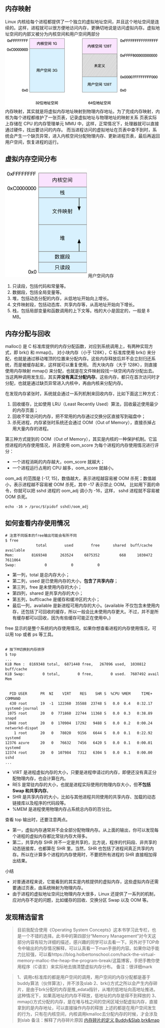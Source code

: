 ## 内存映射
Linux 内核给每个进程都提供了一个独立的虚拟地址空间，并且这个地址空间是连续的。这样，进程就可以很方便地访问内存，更确切地说是访问虚拟内存。虚拟地址空间的内部又被分为内核空间和用户空间两部分
![虚拟内存](./img/15-01.png)
内存映射，其实就是将虚拟内存地址映射到物理内存地址。为了完成内存映射，内核为每个进程都维护了一张页表，记录虚拟地址与物理地址的映射关系
页表实际上存储在 CPU 的内存管理单元 MMU 中，这样，正常情况下，处理器就可以直接通过硬件，找出要访问的内存。
而当进程访问的虚拟地址在页表中查不到时，系统会产生一个缺页异常，进入内核空间分配物理内存、更新进程页表，最后再返回用户空间，恢复进程的运行。

## 虚拟内存空间分布
![虚拟内存空间分布](./img/15-02.png)
用户空间内存
1. 只读段，包括代码和常量等。
2. 数据段，包括全局变量等。
3. 堆，包括动态分配的内存，从低地址开始向上增长。
4. 文件映射段，包括动态库、共享内存等，从高地址开始向下增长。
5. 栈，包括局部变量和函数调用的上下文等。栈的大小是固定的，一般是 8 MB。

## 内存分配与回收
malloc() 是 C 标准库提供的内存分配函数，对应到系统调用上，有两种实现方式，即 brk() 和 mmap()。
对小块内存（小于 128K），C 标准库使用 brk() 来分配，也就是通过移动堆顶的位置来分配内存。这些内存释放后并不会立刻归还系统，而是被缓存起来，这样就可以重复使用。
而大块内存（大于 128K），则直接使用内存映射 mmap() 来分配，也就是在文件映射段找一块空闲内存分配出去。
当这两种调用发生后，其实**并没有真正分配内存**。这些内存，都只在首次访问时才分配，也就是通过缺页异常进入内核中，再由内核来分配内存。

在发现内存紧张时，系统就会通过一系列机制来回收内存，比如下面这三种方式：
1. 回收缓存，比如使用 LRU（Least Recently Used）算法，回收最近使用最少的内存页面；
2. 回收不常访问的内存，把不常用的内存通过交换分区直接写到磁盘中；
3. 杀死进程，内存紧张时系统还会通过 OOM（Out of Memory），直接杀掉占用大量内存的进程。

第三种方式提到的  OOM（Out of Memory），其实是内核的一种保护机制。它监控进程的内存使用情况，并且使用 oom_score 为每个进程的内存使用情况进行评分：
* 一个进程消耗的内存越大，oom_score 就越大；
* 一个进程运行占用的 CPU 越多，oom_score 就越小。

oom_adj 的范围是 [-17, 15]，数值越大，表示进程越容易被 OOM 杀死；数值越小，表示进程越不容易被 OOM 杀死，其中 -17 表示禁止 OOM。
比如用下面的命令，你就可以把 sshd 进程的 oom_adj 调小为 -16，这样， sshd 进程就不容易被 OOM 杀死。
```
echo -16 > /proc/$(pidof sshd)/oom_adj
```

## 如何查看内存使用情况
```
# 注意不同版本的free输出可能会有所不同
$ free
              total        used        free      shared  buff/cache   available
Mem:        8169348      263524     6875352         668     1030472     7611064
Swap:             0           0           0
```
* 第一列，total 是总内存大小；
* 第二列，used 是已使用内存的大小，**包含了共享内存**；
* 第三列，free 是未使用内存的大小；
* 第四列，shared 是共享内存的大小；
* 第五列，buff/cache 是缓存和缓冲区的大小；
* 最后一列，available 是新进程可用内存的大小。(available 不仅包含未使用内存，还包括了可回收的缓存，所以一般会比未使用内存更大。不过，并不是所有缓存都可以回收，因为有些缓存可能正在使用中。)

free 显示的是整个系统的内存使用情况。如果你想查看进程的内存使用情况，可以用 top 或者 ps 等工具。
```

# 按下M切换到内存排序
$ top
...
KiB Mem :  8169348 total,  6871440 free,   267096 used,  1030812 buff/cache
KiB Swap:        0 total,        0 free,        0 used.  7607492 avail Mem


  PID USER      PR  NI    VIRT    RES    SHR S  %CPU %MEM     TIME+ COMMAND
  430 root      19  -1  122360  35588  23748 S   0.0  0.4   0:32.17 systemd-journal
 1075 root      20   0  771860  22744  11368 S   0.0  0.3   0:38.89 snapd
 1048 root      20   0  170904  17292   9488 S   0.0  0.2   0:00.24 networkd-dispat
    1 root      20   0   78020   9156   6644 S   0.0  0.1   0:22.92 systemd
12376 azure     20   0   76632   7456   6420 S   0.0  0.1   0:00.01 systemd
12374 root      20   0  107984   7312   6304 S   0.0  0.1   0:00.00 sshd
...
```
* VIRT 是进程虚拟内存的大小，只要是进程申请过的内存，即便还没有真正分配物理内存，也会计算在内。
* RES 是常驻内存的大小，也就是进程实际使用的物理内存大小，但**不包括 Swap 和共享内存**。
* SHR 是共享内存的大小，比如与其他进程共同使用的共享内存、加载的动态链接库以及程序的代码段等。
* %MEM 是进程使用物理内存占系统总内存的百分比。

查看 top 输出时，还要注意两点。
* 第一，虚拟内存通常并不会全部分配物理内存。从上面的输出，你可以发现每个进程的虚拟内存都比常驻内存大得多。
* 第二，共享内存 SHR 并不一定是共享的，比方说，程序的代码段、非共享的动态链接库，也都算在 SHR 里。当然，SHR 也包括了进程间真正共享的内存。所以在计算多个进程的内存使用时，不要把所有进程的 SHR 直接相加得出结果。

小结
* 对普通进程来说，它能看到的其实是内核提供的虚拟内存，这些虚拟内存还需要通过页表，由系统映射为物理内存。
* 由于进程的虚拟地址空间比物理内存大很多，Linux 还提供了一系列的机制，应对内存不足的问题，比如缓存的回收、交换分区 Swap 以及 OOM 等。

## 发现精选留言
>目前我配合使用《Operating System Concepts》这本书学习此专栏，也是一个不错的选择。此书中的第四部分“Memory Management”对今天这部分内容有较为详细的描述，感兴趣的同学可以去看一下。另外对于TOP命令中输出的内存情况解释，可以认真看一下man手册的内容。如果你动手能力比较强，可以看https://blog.holbertonschool.com/hack-the-virtual-memory-malloc-the-heap-the-program-break/这篇博客，手把手教你使用程序（C语言）来实际地去搞清楚虚拟内存分布。
备注：很详细mark

>1、调用c标准库的都是用户空间的调用，用户空间的内存分配都是基于buddy算法（伙伴算法），并不涉及slab
>2、brk()方式之所以会产生内存碎片，是由于brk分配的内存是推_edata指针，从堆的低地址向高地址推进。这种情况下，如果高地址的内存不释放，低地址的内存是得不到释放的
>3、mmap()方式分配的内存，是在堆与栈之间的空闲区域分配虚拟内存，直接拿到的是内存地址，可以直接操作内存的释放
>上述的都是在用户空间发生的行为，只有在内核空间，内核调用kmalloc去分配内存的时候，才会涉及到slab
备注：解释了内存碎片原因
[内存碎片的定义](https://baike.baidu.com/item/%E5%86%85%E5%AD%98%E7%A2%8E%E7%89%87),[Buddy&Slab](https://zhuanlan.zhihu.com/p/36140017),[brk&map](https://www.cnblogs.com/vinozly/p/5489138.html)
